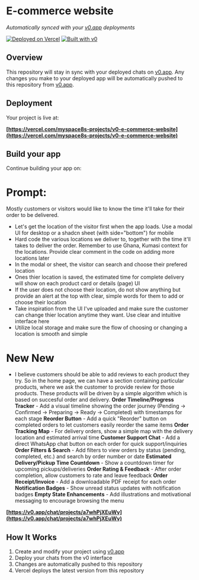 # E-commerce website

*Automatically synced with your [v0.app](https://v0.app) deployments*

[![Deployed on Vercel](https://img.shields.io/badge/Deployed%20on-Vercel-black?style=for-the-badge&logo=vercel)](https://vercel.com/myspace8s-projects/v0-e-commerce-website)
[![Built with v0](https://img.shields.io/badge/Built%20with-v0.app-black?style=for-the-badge)](https://v0.app/chat/projects/a7whPjXEuWv)

## Overview

This repository will stay in sync with your deployed chats on [v0.app](https://v0.app).
Any changes you make to your deployed app will be automatically pushed to this repository from [v0.app](https://v0.app).

## Deployment

Your project is live at:

**[https://vercel.com/myspace8s-projects/v0-e-commerce-website](https://vercel.com/myspace8s-projects/v0-e-commerce-website)**

## Build your app

Continue building your app on:

# Prompt:
Mostly customers or visitors would like to know the time it'll take for their order to be delivered.
- Let's get the location of the visitor first when the app loads. Use a modal UI for desktop or a shadcn sheet (with side="bottom") for mobile
- Hard code the various locations we deliver to, together with the time it'll takes to deliver the order. Remember to use Ghana, Kumasi context for the locations. Provide clear comment in the code on adding more locations later
- In the modal or sheet, the visitor can search and choose their prefered location
- Ones thier location is saved, the estimated time for complete delivery will show on each product card or details (page) UI
- If the user does not choose their location, do not show anything but provide an alert at the top with clear, simple words for them to add or choose their location
- Take inspiration from the UI I've uploaded and make sure the customer can change thier location anytime they want. Use clear and intuitive interface here
- Utilize local storage and make sure the flow of choosing or changing a location is smooth and simple

# New New
- I believe customers should be able to add reviews to each product they try. So in the home page, we can have a section containing particular products, where we ask the customer to provide review for those products. These products will be driven by a simple algorithm which is based on succesful order and delivery.
**Order Timeline/Progress Tracker** - Add a visual timeline showing the order journey (Pending → Confirmed → Preparing → Ready → Completed) with timestamps for each stage
**Reorder Button** - Add a quick "Reorder" button on completed orders to let customers easily reorder the same items
**Order Tracking Map** - For delivery orders, show a simple map with the delivery location and estimated arrival time
**Customer Support Chat** - Add a direct WhatsApp chat button on each order for quick support/inquiries
**Order Filters & Search** - Add filters to view orders by status (pending, completed, etc.) and search by order number or date
**Estimated Delivery/Pickup Time Countdown** - Show a countdown timer for upcoming pickups/deliveries
**Order Rating & Feedback** - After order completion, allow customers to rate and leave feedback
**Order Receipt/Invoice** - Add a downloadable PDF receipt for each order
**Notification Badges** - Show unread status updates with notification badges
**Empty State Enhancements** - Add illustrations and motivational messaging to encourage browsing the menu

**[https://v0.app/chat/projects/a7whPjXEuWv](https://v0.app/chat/projects/a7whPjXEuWv)**

## How It Works

1. Create and modify your project using [v0.app](https://v0.app)
2. Deploy your chats from the v0 interface
3. Changes are automatically pushed to this repository
4. Vercel deploys the latest version from this repository

